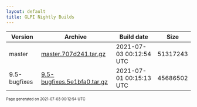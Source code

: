 ```yaml
---
layout: default
title: GLPI Nightly Builds
---
```


Version|Archive|Build date|Size
---|---|---|---
master|[master.707d241.tar.gz](master.707d241.tar.gz)|2021-07-03 00:12:54 UTC|51317243
9.5-bugfixes|[9.5-bugfixes.5e1bfa0.tar.gz](9.5-bugfixes.5e1bfa0.tar.gz)|2021-07-01 00:15:13 UTC|45686502

<font size="1">Page generated on 2021-07-03 00:12:54 UTC</font>

